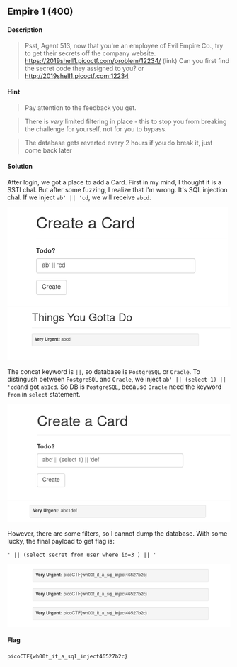 ## Empire 1 (400)

#### Description
> Psst, Agent 513, now that you're an employee of Evil Empire Co., try to get their secrets off the company website. https://2019shell1.picoctf.com/problem/12234/ (link) Can you first find the secret code they assigned to you? or http://2019shell1.picoctf.com:12234

#### Hint
> Pay attention to the feedback you get.

> There is *very* limited filtering in place - this to stop you from breaking the challenge for yourself, not for you to bypass.

> The database gets reverted every 2 hours if you do break it, just come back later

#### Solution
After login, we got a place to add a Card.
First in my mind, I thought it is a SSTI chal. But after some fuzzing, I realize that I'm wrong. It's SQL injection chal.
If we inject `ab' || 'cd`, we will receive `abcd`.

![card.png](card.png)
![card2.png](card2.png)

The concat keyword is `||`, so database is `PostgreSQL` or `Oracle`.
To distingush between `PostgreSQL` and `Oracle`, we inject `ab' || (select 1) || 'cd`and got `ab1cd`. So DB is `PostgreSQL`, because `Oracle` need the keyword `from` in `select` statement.

![card3.png](card3.png)
![card5.png](card5.png)

However, there are some filters, so I cannot dump the database. With some lucky, the final payload to get flag is:

```
' || (select secret from user where id=3 ) || '
```
![card4.png](card4.png)

#### Flag
`picoCTF{wh00t_it_a_sql_inject46527b2c}`